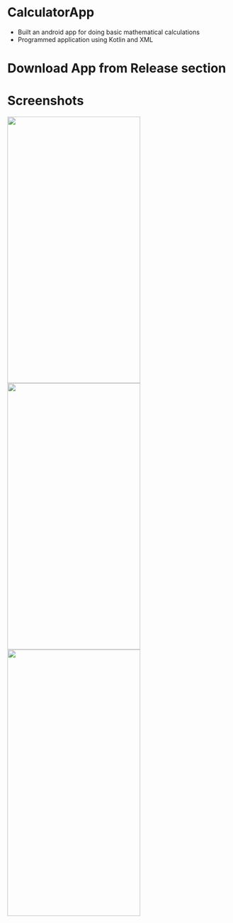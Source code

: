 # CalculatorApp
* Built an android app for doing basic mathematical calculations
* Programmed application using Kotlin and XML

# Download App from Release section

# Screenshots
<img src="https://github.com/rastogiyash29/CalculatorApp/assets/105515175/67430aea-c9b4-48fe-bd2f-6c9f140304dd" width="300" height="600"> <img src="https://github.com/rastogiyash29/CalculatorApp/assets/105515175/d3aff57b-7ec0-4dc2-b1f1-b7fe7d74638a" width="300" height="600"> <img src="https://github.com/rastogiyash29/CalculatorApp/assets/105515175/89ba2cee-ed3f-4733-afaf-711c73ae5245" width="300" height="600"><br><br>
